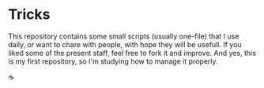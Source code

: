 Tricks
======

This repository contains some small scripts (usually one-file) that I use daily, or want to chare with people, with hope they will be usefull.
If you liked some of the present staff, feel free to fork it and improve.
And yes, this is my first repository, so I'm studying how to manage it properly.

:coffee:
